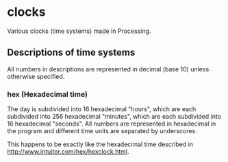 # clocks
Various clocks (time systems) made in Processing.

## Descriptions of time systems
All numbers in descriptions are represented in decimal (base 10) unless otherwise specified.

### hex (Hexadecimal time)
The day is subdivided into 16 hexadecimal "hours", which are each subdivided into 256 hexadecimal "minutes", which are each subdivided into 16 hexadecimal "seconds". All numbers are represented in hexadecimal in the program and different time units are separated by underscores.

This happens to be exactly like the hexadecimal time described in http://www.intuitor.com/hex/hexclock.html.
